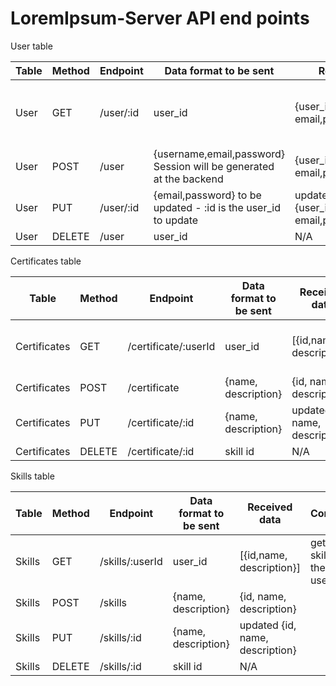 # LoremIpsum-Server API end points

User table

| Table | Method | Endpoint  | Data format to  be sent                                      | Received data                                        | Comments                                              |
| ----- | ------ | --------- | ------------------------------------------------------------ | ---------------------------------------------------- | ----------------------------------------------------- |
| User  | GET    | /user/:id | user_id                                                      | {user_id,username,  email,password,session}          | This will be adapted  to the email once login created |
| User  | POST   | /user     | {username,email,password} Session will be generated at the backend | {user_id,username,  email,password,session}          |                                                       |
| User  | PUT    | /user/:id | {email,password} to be updated - :id is the user_id to update | updated:  {user_id,username, email,password,session} |                                                       |
| User  | DELETE | /user     | user_id                                                      | N/A                                                  |                                                       |

Certificates table

| Table        | Method | Endpoint             | Data format to  be sent | Received data                    | Comments                                 |
| ------------ | ------ | -------------------- | ----------------------- | -------------------------------- | ---------------------------------------- |
| Certificates | GET    | /certificate/:userId | user_id                 | [{id,name,  description}]        | gets all certificates  of the given user |
| Certificates | POST   | /certificate         | {name, description}     | {id,  name, description}         |                                          |
| Certificates | PUT    | /certificate/:id     | {name, description}     | updated  {id, name, description} |                                          |
| Certificates | DELETE | /certificate/:id     | skill id                | N/A                              |                                          |

Skills table

| Table  | Method | Endpoint        | Data format to be  sent | Received data                    | Comments                           |
| ------ | ------ | --------------- | ----------------------- | -------------------------------- | ---------------------------------- |
| Skills | GET    | /skills/:userId | user_id                 | [{id,name,  description}]        | gets all skills of  the given user |
| Skills | POST   | /skills         | {name, description}     | {id,  name, description}         |                                    |
| Skills | PUT    | /skills/:id     | {name, description}     | updated  {id, name, description} |                                    |
| Skills | DELETE | /skills/:id     | skill id                | N/A                              |                                    |
